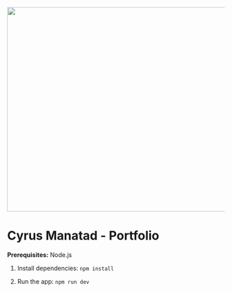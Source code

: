 <div align="center">
<img width="1200" height="475" alt="profile banner" src="https://github.com/cyrusmanatad/porfolio/blob/main/assets/ui-hero.JPG" />
</div>

# Cyrus Manatad - Portfolio

<!-- This contains everything you need to run your app locally. -->

<!-- View your app in AI Studio: https://ai.studio/apps/drive/1VrHiEiUiwAdryti8P7FMekrchUFsvUki -->

<!-- ## Run Locally -->

**Prerequisites:**  Node.js


1. Install dependencies:
   `npm install`
<!-- 2. Set the `GEMINI_API_KEY` in [.env.local](.env.local) to your Gemini API key -->
2. Run the app:
   `npm run dev`
